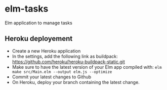 # elm-tasks
Elm application to manage tasks

## Heroku deployement

- Create a new Heroku application
- In the settings, add the following link as buildpack: https://github.com/heroku/heroku-buildpack-static.git
- Make sure to have the latest version of your Elm app compiled with: `elm make src/Main.elm --output elm.js --optimize`
- Commit your latest changes to Github
- On Heroku, deploy your branch containing the latest change.